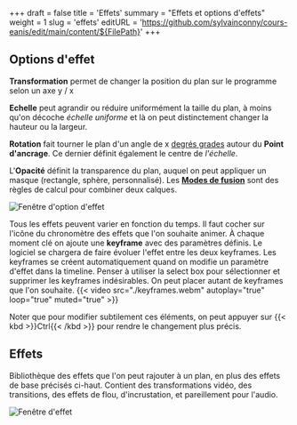 +++
draft = false
title = 'Effets'
summary = "Effets et options d'effets"
weight = 1
slug = 'effets'
editURL = 'https://github.com/sylvainconny/cours-eanis/edit/main/content/${FilePath}'
+++

## Options d'effet
**Transformation** permet de changer la position du plan sur le programme selon un axe y / x

**Echelle** peut agrandir ou réduire uniformément la taille du plan, à moins qu'on décoche *échelle uniforme* et là on peut distinctement changer la hauteur ou la largeur.

**Rotation** fait tourner le plan d'un angle de x [degrés grades](https://fr.wikipedia.org/wiki/Grade_(angle)) autour du **Point d'ancrage**. Ce dernier définit également le centre de *l'échelle*.

L'**Opacité** définit la transparence du plan, auquel on peut appliquer un masque (rectangle, sphère, personnalisé).
Les **[Modes de fusion](https://fr.wikipedia.org/wiki/Mode_de_fusion)** sont des règles de calcul pour combiner deux calques.

![Fenêtre d'option d'effet](./fenetre-option-effet.png)

Tous les effets peuvent varier en fonction du temps. Il faut cocher sur l'icône du chronomètre des effets que l'on souhaite animer.
À chaque moment clé on ajoute une **keyframe** avec des paramètres définis. Le logiciel se chargera de faire évoluer l'effet entre les deux keyframes.
Les keyframes se créent automatiquement quand on modifie un paramètre d'effet dans la timeline. Penser à utiliser la select box pour sélectionner et supprimer les keyframes indésirables. On peut placer autant de keyframes que l'on souhaite.
{{< video src="./keyframes.webm" autoplay="true" loop="true" muted="true" >}}

Noter que pour modifier subtilement ces éléments, on peut appuyer sur {{< kbd >}}Ctrl{{< /kbd >}} pour rendre le changement plus précis.

## Effets

Bibliothèque des effets que l'on peut rajouter à un plan, en plus des effets de base précisés ci-haut. Contient des transformations vidéo, des transitions, des effets de flou, d'incrustation, et pareillement pour l'audio.

![Fenêtre d'effet](./fenetre-effet.png)
